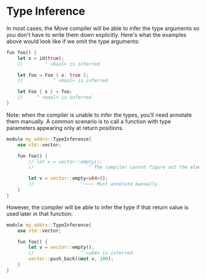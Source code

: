 # Type Inference

In most cases, the Move compiler will be able to infer the type arguments so you don't have to write them down explicitly. Here's what the examples above would look like if we omit the type arguments:

```rust
fun foo() {
    let x = id(true);
    //        ^ <bool> is inferred

    let foo = Foo { x: true };
    //           ^ <bool> is inferred

    let Foo { x } = foo;
    //     ^ <bool> is inferred
}
```

Note: when the compiler is unable to infer the types, you'll need annotate them manually. A common scenario is to call a function with type parameters appearing only at return positions.

```rust
module my_addrx::TypeInference{
    use std::vector;

    fun foo() {
        // let v = vector::empty();
        //                    ^ The compiler cannot figure out the element type.

        let v = vector::empty<u64>();
        //                 ^~~~~ Must annotate manually.
    }
}
```

However, the compiler will be able to infer the type if that return value is used later in that function:

```rust
module my_addrx::TypeInference{
    use std::vector;

    fun foo() {
        let v = vector::empty();
        //                 ^ <u64> is inferred
        vector::push_back(&mut v, 100);
    }
}
```
